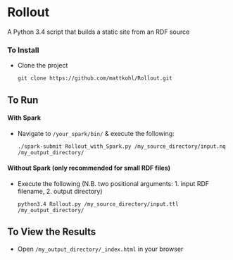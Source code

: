 # Rollout
A Python 3.4 script that builds a static site from an RDF source

### To Install
- Clone the project

    `git clone https://github.com/mattkohl/Rollout.git`

## To Run 
#### With Spark
- Navigate to `/your_spark/bin/` & execute the following:

    `./spark-submit Rollout_with_Spark.py /my_source_directory/input.nq /my_output_directory/`

#### Without Spark (only recommended for small RDF files)
- Execute the following (N.B. two positional arguments: 1. input RDF filename, 2. output directory)

    `python3.4 Rollout.py /my_source_directory/input.ttl /my_output_directory/`

## To View the Results
- Open `/my_output_directory/_index.html` in your browser